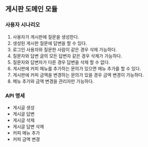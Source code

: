 ## 게시판 도메인 모듈

### 사용자 시나리오
1. 사용자가 게시판에 질문을 생성한다.
2. 생성된 게시판 질문에 답변을 할 수 있다.
3. 로그인 사용자와 질문한 사람이 같은 경우 삭제 가능하다.
4. 질문자와 답변 글의 모든 답변자 같은 경우 삭제가 가능하다.
5. 질문자와 답변자가 다른 경우 답변을 삭제 할 수 없다.
6. 게시판에 커피 메뉴를 추가하는 문의가 있으면 메뉴 추가를 할 수 있다.
7. 게시판에 커피 금액을 변경하는 문의가 있을 경우 금액 변경이 가능하다.
8. 메뉴 추가와 금액 변경을 관리자만 가능하다.

### API 명세
- 게시글 생성
- 게시글 답변
- 게시글 삭제
- 게시글 답변 삭제
- 커피 메뉴 추가
- 커피 금액 변경